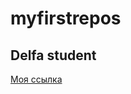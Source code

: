 # myfirstrepos
## Delfa student
<a href= "https://nabokovqq.github.io/myfirstrepos/">Моя ссылка</a>
